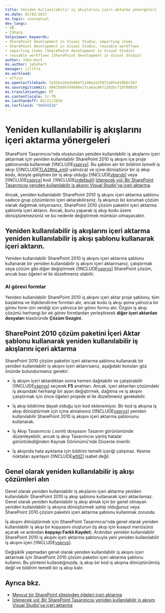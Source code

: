 ```yaml
---
title: Yeniden kullanılabilir iş akışlarını içeri aktarma yönergeleri | Microsoft Docs
ms.date: 02/02/2017
ms.topic: conceptual
dev_langs:
- VB
- CSharp
helpviewer_keywords:
- SharePoint development in Visual Studio, importing items
- SharePoint development in Visual Studio, reusable workflows
- importing items [SharePoint development in Visual Studio]
- reusable workflows [SharePoint development in Visual Studio]
author: John-Hart
ms.author: johnhart
manager: jillfra
ms.workload:
- office
ms.openlocfilehash: 7e32ba1641b084f1240e2a3f872a07e410b6c507
ms.sourcegitcommit: d0425b6b7d4b99e17ca6ac0671282bc718f80910
ms.translationtype: MT
ms.contentlocale: tr-TR
ms.lasthandoff: 02/21/2019
ms.locfileid: "56641526"
---
```

# <a name="guidelines-for-importing-reusable-workflows"></a>Yeniden kullanılabilir iş akışlarını içeri aktarma yönergeleri
  SharePoint Tasarımcısı'nda oluşturulan yeniden kullanılabilir iş akışlarını içeri aktarmak için yeniden kullanılabilir SharePoint 2010 iş akışını içe proje şablonunda kullanmak [!INCLUDE[vsprvs](../sharepoint/includes/vsprvs-md.md)]. Bu şablon alır bir *bildirim temelli* *iş akışı* ([!INCLUDE[TLA2#tla_xml](../sharepoint/includes/tla2sharptla-xml-md.md)]-yalnızca) ve içine dönüştürür bir *iş akışı kodu*, ikisiyle geliştiren bir iş akışı olduğu [!INCLUDE[vbprvb](../sharepoint/includes/vbprvb-md.md)] veya [!INCLUDE[csprcs](../sharepoint/includes/csprcs-md.md)] kod. [!INCLUDE[crdefault](../sharepoint/includes/crdefault-md.md)] [İzlenecek yol: Bir SharePoint Tasarımcısı yeniden kullanılabilir iş akışını Visual Studio'ya içeri aktarma](../sharepoint/walkthrough-import-a-sharepoint-designer-reusable-workflow-into-visual-studio.md).

 Ancak, yeniden kullanılabilir SharePoint 2010 iş akışını içeri aktarma şablonu sadece grup çözümlerini içeri aktarabilirsiniz. İş akışınızı bir korumalı çözüm olarak dağıtmak istiyorsanız, SharePoint 2010 çözüm paketini içeri aktarma şablonla içeri aktarın. Ancak, bunu yaparak iş akışı kodu üzere dönüştüremezsiniz ve bu nedenle değiştirmek mümkün olmayacaktır.

## <a name="import-reusable-workflows-by-using-the-import-reusable-workflow-template"></a>Yeniden kullanılabilir iş akışlarını içeri aktarma yeniden kullanılabilir iş akışı şablonu kullanarak içeri aktarın.
 Yeniden kullanılabilir SharePoint 2010 iş akışını içeri aktarma şablonu kullanarak bir yeniden kullanılabilir iş akışını içeri aktarırsanız, çalıştırmak veya çözüm gibi diğer değiştirmek [!INCLUDE[vsprvs](../sharepoint/includes/vsprvs-md.md)] SharePoint çözüm, ancak bazı öğeleri el ile düzeltmeniz olabilir.

### <a name="import-task-forms"></a>Al görevi formlar
 Yeniden kullanılabilir SharePoint 2010 iş akışını içeri aktar proje şablonu, tüm başlatma ve ilişkilendirme formları alır, ancak kodu iş akışı şema yalnızca bir görev form izin verdiği için yalnızca bir görev formu alır. Özgün iş akışı çözümü herhangi bir ek görev formlardan yerleştirerek **diğer içeri aktarılan dosyaları** klasöründe **Çözüm Gezgini**.

## <a name="import-reusable-workflows-by-using-the-import-sharepoint-2010-solution-package-template"></a>SharePoint 2010 çözüm paketini İçeri Aktar şablonu kullanarak yeniden kullanılabilir iş akışlarını içeri aktarma
 SharePoint 2010 çözüm paketini içeri aktarma şablonu kullanarak bir yeniden kullanılabilir iş akışını içeri aktarırsanız, aşağıdaki konuları göz önünde bulundurmanız gerekir:

-   İş akışını içeri aktardıktan sonra hemen dağıtabilir ve çalıştırabilir [!INCLUDE[vsprvs](../sharepoint/includes/vsprvs-md.md)] seçerek **F5** anahtarı. Ancak, içeri aktarılan çözümdeki iş akışındaki herhangi bir ayarı değiştirmek, dağıtma ve iş akışını çalıştırmak için önce öğeleri projede el ile düzeltmeniz gerekebilir.

-   İş akışı bildirime dayalı olduğu için kod eklenemiyor. Bir kod iş akışına iş akışı dönüştürmek için içine almalısınız [!INCLUDE[vsprvs](../sharepoint/includes/vsprvs-md.md)] yeniden kullanılabilir SharePoint 2010 iş akışını içeri aktarma şablonunu kullanarak.

-   İş Akışı Tasarımcısı (.xoml) dosyasını Tasarım görünümünde düzenleyebilir, ancak iş akışı Tasarımcısı yanlış hatalar görüntülediğinden Kaynak Görünümü'nde Düzenle önerilir.

-   İş akışında hata ayıklama için bildirim temelli içeriği çalışmaz. Kesme noktaları ayarlayın [!INCLUDE[wfd2](../sharepoint/includes/wfd2-md.md)] isabet değil.

## <a name="import-globally-reusable-workflow-solutions"></a>Genel olarak yeniden kullanılabilir iş akışı çözümleri alın
 Genel olarak yeniden kullanılabilir iş akışlarını içeri aktarma yeniden kullanılabilir SharePoint 2010 iş akışı şablonu kullanarak içeri aktarılamaz. Genel olarak yeniden kullanılabilir iş akışı almak için bir genel olmayan yeniden kullanılabilir iş akışına dönüştürmek sahip olduğunuz veya SharePoint 2010 çözüm paketini içeri aktarma şablonu kullanmak zorunda.

 İş akışını dönüştürmek için SharePoint Tasarımcısı'nda genel olarak yeniden kullanılabilir iş akışı bir kopyasını oluşturun (iş akışı için kısayol menüsünü açarak ve ardından **kopyayı Farklı Kaydet**). Ardından yeniden kullanılabilir SharePoint 2010 iş akışını içeri aktarma şablonuyla yeni yeniden kullanılabilir iş akışını içeri [!INCLUDE[vsprvs](../sharepoint/includes/vsprvs-md.md)].

 Değişiklik yapmadan genel olarak yeniden kullanılabilir iş akışını içeri aktarmak için SharePoint 2010 çözüm paketini içeri aktarma şablonu kullanın. Bu yöntemi kullandığınızda, iş akışı bir kod iş akışına dönüştürülmüş değil ve bildirim temelli bir iş akışı kalır.

## <a name="see-also"></a>Ayrıca bkz.
- [Mevcut bir SharePoint sitesinden öğeleri içeri aktarma](../sharepoint/importing-items-from-an-existing-sharepoint-site.md)
- [İzlenecek yol: Bir SharePoint Tasarımcısı yeniden kullanılabilir iş akışını Visual Studio'ya içeri aktarma](../sharepoint/walkthrough-import-a-sharepoint-designer-reusable-workflow-into-visual-studio.md)
